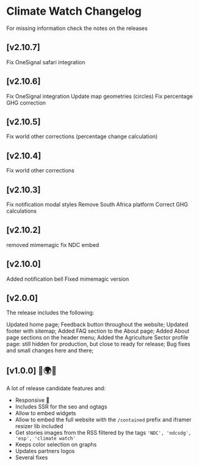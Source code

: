 # Climate Watch Changelog

For missing information check the notes on the releases

## [v2.10.7]
  Fix OneSignal safari integration

## [v2.10.6]
  Fix OneSignal integration
  Update map geometries (circles)
  Fix percentage GHG correction

## [v2.10.5]
  Fix world other corrections (percentage change calculation)

## [v2.10.4]
  Fix world other corrections

## [v2.10.3]
  Fix notification modal styles
  Remove South Africa platform
  Correct GHG calculations

## [v2.10.2]
  removed mimemagic
  fix NDC embed

## [v2.10.0]
  Added notification bell
  Fixed mimemagic version

## [v2.0.0]

  The release includes the following:

  Updated home page;
  Feedback button throughout the website;
  Updated footer with sitemap;
  Added FAQ section to the About page;
  Added About page sections on the header menu;
  Added the Agriculture Sector profile page: still hidden for production, but close to ready for release;
  Bug fixes and small changes here and there;

## [v1.0.0] 👏🌍👀
A lot of release candidate features and:

- Responsive 🤳
- Includes SSR for the seo and ogtags
- Allow to embed widgets
- Allow to embed the full website with the `/contained` prefix and iframer resizer lib included
- Get stories images from the RSS filtered by the tags `'NDC', 'ndcsdg', 'esp', 'climate watch'`
- Keeps color selection on graphs
- Updates partners logos
- Several fixes